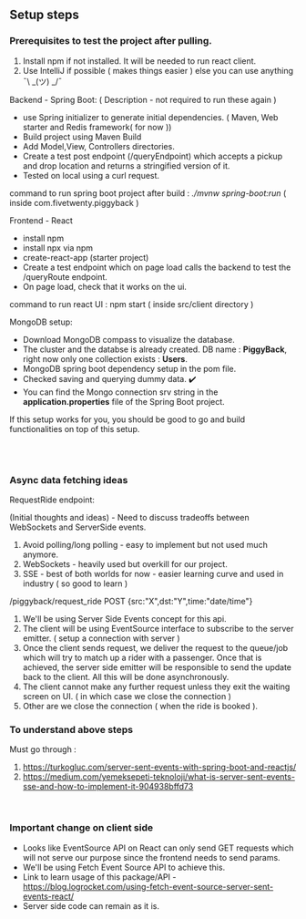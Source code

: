 ## Setup steps

### Prerequisites to test the project after pulling.
1) Install npm if not installed. It will be needed to run react client.
2) Use IntelliJ if possible ( makes things easier ) else you can use anything  ¯\\ _(ツ) _/¯


Backend - Spring Boot: ( Description - not required to run these again )
* use Spring initializer to generate initial dependencies. ( Maven, Web starter and Redis framework( for now ))
* Build project using Maven Build
* Add Model,View, Controllers directories.
* Create a test post endpoint (/queryEndpoint) which accepts a pickup and drop location and returns a stringified version of it.
* Tested on local using a curl request.

command to run spring boot project after build :  *./mvnw spring-boot:run* ( inside com.fivetwenty.piggyback )


Frontend - React
* install npm
* install npx via npm
* create-react-app (starter project)
* Create a test endpoint which on page load calls the backend to test the /queryRoute endpoint.
* On page load, check that it works on the ui.

command to run react UI : npm start ( inside src/client directory )


MongoDB setup:
* Download MongoDB compass to visualize the database.
* The cluster and the databse is already created. DB name : **PiggyBack**, right now only one collection exists : **Users**.
* MongoDB spring boot dependency setup in the pom file.
* Checked saving and querying dummy data. ✔️
* You can find the Mongo connection srv string in the **application.properties** file of the Spring Boot project.

If this setup works for you, you should be good to go and build functionalities on top of this setup.



<br>
<br>

### Async data fetching ideas ###

RequestRide endpoint: <br>


(Initial thoughts and ideas) - Need to discuss tradeoffs between WebSockets and ServerSide events.
1. Avoid polling/long polling - easy to implement but not used much anymore.
2. WebSockets - heavily used but overkill for our project.
3. SSE - best of both worlds for now - easier learning curve and used in industry ( so good to learn )

/piggyback/request_ride
POST
{src:"X",dst:"Y",time:"date/time"}

1. We'll be using Server Side Events concept for this api. 
2. The client will be using EventSource interface to subscribe to the server emitter. ( setup a connection with server )
3. Once the client sends request, we deliver the request to the queue/job which will try to match up a rider with a passenger. Once that is achieved, the server side emitter will be responsible to send the update back to the client. All this will be done asynchronously.
4. The client cannot make any further request unless they exit the waiting screen on UI. ( in which case we close the connection )
5. Other are we close the connection ( when the ride is booked ).


### To understand above steps ###
Must go through : 
1) https://turkogluc.com/server-sent-events-with-spring-boot-and-reactjs/
2) https://medium.com/yemeksepeti-teknoloji/what-is-server-sent-events-sse-and-how-to-implement-it-904938bffd73

<br>

### Important change on client side ####
* Looks like EventSource API on React can only send GET requests which will not serve our purpose since the frontend needs to send params.
* We'll be using Fetch Event Source API to achieve this.
* Link to learn usage of this package/API - https://blog.logrocket.com/using-fetch-event-source-server-sent-events-react/
* Server side code can remain as it is.


